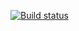 [![Build status](https://ci.appveyor.com/api/projects/status/lmfyy3cju7qrn1qq/branch/main?svg=true)](https://ci.appveyor.com/project/natalia-smyslova/front/branch/main)